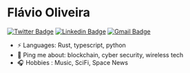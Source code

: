 # Flávio Oliveira
[![Twitter Badge](https://img.shields.io/badge/-@FlavioOliveira-1ca0f1?style=flat-square&labelColor=1ca0f1&logo=twitter&logoColor=white&link=https://twitter.com/WisespaceI)](https://twitter.com/WisespaceI) [![Linkedin Badge](https://img.shields.io/badge/-FlavioOliveira-blue?style=flat-square&logo=Linkedin&logoColor=white&link=https://www.linkedin.com/in/flavio-oliveira-ab2908/)](https://www.linkedin.com/in/flavio-oliveira-ab2908) [![Gmail Badge](https://img.shields.io/badge/-flavio@wisespace.io-c14438?style=flat-square&logo=Gmail&logoColor=white&link=mailto:flavio@wisespace.io)](mailto:flavio@wisespace.io)

- ⚡ Languages: Rust, typescript, python
- 💬 Ping me about: blockchain, cyber security, wireless tech
- 🎧 Hobbies : Music, SciFi, Space News
